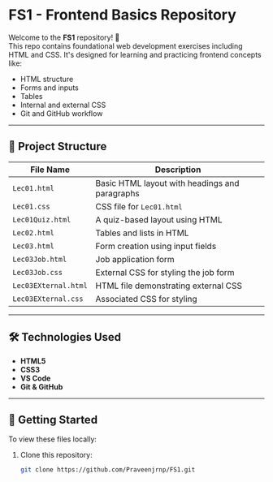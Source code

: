 # FS1 - Frontend Basics Repository

Welcome to the **FS1** repository! 👋  
This repo contains foundational web development exercises including HTML and CSS. It's designed for learning and practicing frontend concepts like:

- HTML structure
- Forms and inputs
- Tables
- Internal and external CSS
- Git and GitHub workflow

---

## 📁 Project Structure

| File Name               | Description                                  |
|------------------------|----------------------------------------------|
| `Lec01.html`           | Basic HTML layout with headings and paragraphs |
| `Lec01.css`            | CSS file for `Lec01.html`                    |
| `Lec01Quiz.html`       | A quiz-based layout using HTML               |
| `Lec02.html`           | Tables and lists in HTML                     |
| `Lec03.html`           | Form creation using input fields             |
| `Lec03Job.html`        | Job application form                         |
| `Lec03Job.css`         | External CSS for styling the job form        |
| `Lec03EXternal.html`   | HTML file demonstrating external CSS         |
| `Lec03EXternal.css`    | Associated CSS for styling                   |

---

## 🛠 Technologies Used

- **HTML5**
- **CSS3**
- **VS Code**
- **Git & GitHub**

---

## 🚀 Getting Started

To view these files locally:

1. Clone this repository:
   ```bash
   git clone https://github.com/Praveenjrnp/FS1.git
